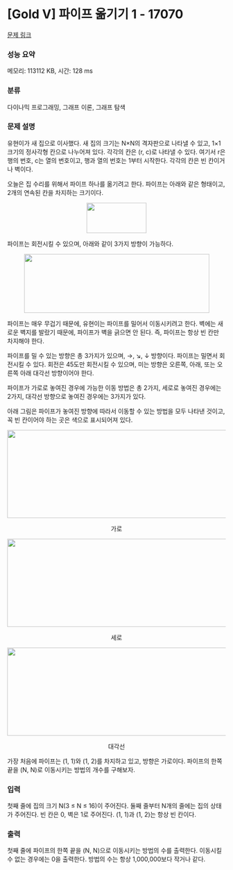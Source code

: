# [Gold V] 파이프 옮기기 1 - 17070 

[문제 링크](https://www.acmicpc.net/problem/17070) 

### 성능 요약

메모리: 113112 KB, 시간: 128 ms

### 분류

다이나믹 프로그래밍, 그래프 이론, 그래프 탐색

### 문제 설명

<p>유현이가 새 집으로 이사했다. 새 집의 크기는 N×N의 격자판으로 나타낼 수 있고, 1×1크기의 정사각형 칸으로 나누어져 있다. 각각의 칸은 (r, c)로 나타낼 수 있다. 여기서 r은 행의 번호, c는 열의 번호이고, 행과 열의 번호는 1부터 시작한다. 각각의 칸은 빈 칸이거나 벽이다.</p>

<p>오늘은 집 수리를 위해서 파이프 하나를 옮기려고 한다. 파이프는 아래와 같은 형태이고, 2개의 연속된 칸을 차지하는 크기이다.</p>

<p style="text-align: center;"><img alt="" src="https://upload.acmicpc.net/3ceac594-87df-487d-9152-c532f7136e1e/-/preview/" style="width: 138px; height: 70px;"></p>

<p>파이프는 회전시킬 수 있으며, 아래와 같이 3가지 방향이 가능하다.</p>

<p style="text-align: center;"><img alt="" src="https://upload.acmicpc.net/b29efafa-dbae-4522-809c-76d5c184a231/-/preview/" style="width: 427px; height: 136px;"></p>

<p>파이프는 매우 무겁기 때문에, 유현이는 파이프를 밀어서 이동시키려고 한다. 벽에는 새로운 벽지를 발랐기 때문에, 파이프가 벽을 긁으면 안 된다. 즉, 파이프는 항상 빈 칸만 차지해야 한다.</p>

<p>파이프를 밀 수 있는 방향은 총 3가지가 있으며, →, ↘, ↓ 방향이다. 파이프는 밀면서 회전시킬 수 있다. 회전은 45도만 회전시킬 수 있으며, 미는 방향은 오른쪽, 아래, 또는 오른쪽 아래 대각선 방향이어야 한다.</p>

<p>파이프가 가로로 놓여진 경우에 가능한 이동 방법은 총 2가지, 세로로 놓여진 경우에는 2가지, 대각선 방향으로 놓여진 경우에는 3가지가 있다.</p>

<p>아래 그림은 파이프가 놓여진 방향에 따라서 이동할 수 있는 방법을 모두 나타낸 것이고, 꼭 빈 칸이어야 하는 곳은 색으로 표시되어져 있다.</p>

<p style="text-align: center;"><img alt="" src="https://upload.acmicpc.net/0f445b26-4e5b-4169-8a1a-89c9e115907e/-/preview/" style="width: 578px; height: 203px;"></p>

<p style="text-align: center;">가로</p>

<p style="text-align: center;"><img alt="" src="https://upload.acmicpc.net/045d071f-0ea2-4ab5-a8db-61c215e7e7b7/-/preview/" style="width: 579px; height: 203px;"></p>

<p style="text-align: center;">세로</p>

<p style="text-align: center;"><img alt="" src="https://upload.acmicpc.net/ace5e982-6a52-4982-b51d-6c33c6b742bf/-/preview/" style="width: 886px; height: 203px;"></p>

<p style="text-align: center;">대각선</p>

<p>가장 처음에 파이프는 (1, 1)와 (1, 2)를 차지하고 있고, 방향은 가로이다. 파이프의 한쪽 끝을 (N, N)로 이동시키는 방법의 개수를 구해보자.</p>

### 입력 

 <p>첫째 줄에 집의 크기 N(3 ≤ N ≤ 16)이 주어진다. 둘째 줄부터 N개의 줄에는 집의 상태가 주어진다. 빈 칸은 0, 벽은 1로 주어진다. (1, 1)과 (1, 2)는 항상 빈 칸이다.</p>

### 출력 

 <p>첫째 줄에 파이프의 한쪽 끝을 (N, N)으로 이동시키는 방법의 수를 출력한다. 이동시킬 수 없는 경우에는 0을 출력한다. 방법의 수는 항상 1,000,000보다 작거나 같다.</p>

